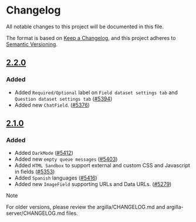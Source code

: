 # Changelog

All notable changes to this project will be documented in this file.

The format is based on [Keep a Changelog](https://keepachangelog.com/en/1.1.0/), and this project adheres to [Semantic Versioning](https://semver.org/spec/v2.0.0.html).

<!--
These are the section headers that we use:
* "Added" for new features.
* "Changed" for changes in existing functionality.
* "Deprecated" for soon-to-be removed features.
* "Removed" for now removed features.
* "Fixed" for any bug fixes.
* "Security" in case of vulnerabilities.
-->

## [2.2.0](https://github.com/argilla-io/argilla/compare/v2.1.0...v2.2.0)

### Added

- Added `Required/Optional` label on `Field dataset settings tab` and `Question dataset settings tab` ([#5394](https://github.com/argilla-io/argilla/pull/5394))
- Added new `ChatField`. ([#5376](https://github.com/argilla-io/argilla/pull/5376))

## [2.1.0](https://github.com/argilla-io/argilla/compare/v2.0.1...v2.1.0)

### Added

- Added `DarkMode` ([#5412](https://github.com/argilla-io/argilla/pull/5412))
- Added new `empty queue messages` ([#5403](https://github.com/argilla-io/argilla/pull/5403))
- Added `HTML Sandbox` to support external and custom CSS and Javascript in fields ([#5353](https://github.com/argilla-io/argilla/pull/5353))
- Added `Spanish` languages ([#5416](https://github.com/argilla-io/argilla/pull/5416))
- Added new `ImageField` supporting URLs and Data URLs. ([#5279](https://github.com/argilla-io/argilla/pull/5279))

> [!NOTE]
> For older versions, please review the argilla/CHANGELOG.md and argilla-server/CHANGELOG.md files.
